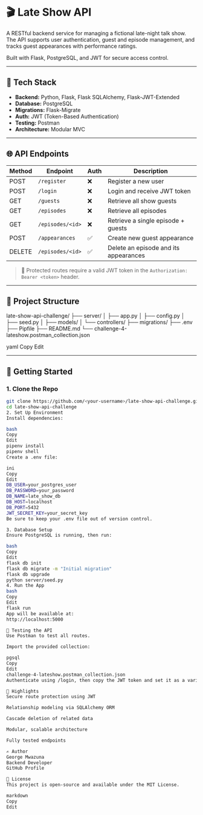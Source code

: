 # 🎬 Late Show API

A RESTful backend service for managing a fictional late-night talk show. The API supports user authentication, guest and episode management, and tracks guest appearances with performance ratings.

Built with Flask, PostgreSQL, and JWT for secure access control.

---

## 🔧 Tech Stack

- **Backend:** Python, Flask, Flask SQLAlchemy, Flask-JWT-Extended
- **Database:** PostgreSQL
- **Migrations:** Flask-Migrate
- **Auth:** JWT (Token-Based Authentication)
- **Testing:** Postman
- **Architecture:** Modular MVC

---

## 🌐 API Endpoints

| Method | Endpoint              | Auth | Description                            |
|--------|-----------------------|------|----------------------------------------|
| POST   | `/register`           | ❌    | Register a new user                    |
| POST   | `/login`              | ❌    | Login and receive JWT token            |
| GET    | `/guests`             | ❌    | Retrieve all show guests               |
| GET    | `/episodes`           | ❌    | Retrieve all episodes                  |
| GET    | `/episodes/<id>`      | ❌    | Retrieve a single episode + guests     |
| POST   | `/appearances`        | ✅    | Create new guest appearance            |
| DELETE | `/episodes/<id>`      | ✅    | Delete an episode and its appearances  |

> 🔐 Protected routes require a valid JWT token in the `Authorization: Bearer <token>` header.

---

## 📁 Project Structure

late-show-api-challenge/
├── server/
│ ├── app.py
│ ├── config.py
│ ├── seed.py
│ ├── models/
│ └── controllers/
├── migrations/
├── .env
├── Pipfile
├── README.md
└── challenge-4-lateshow.postman_collection.json

yaml
Copy
Edit

---

## 🚀 Getting Started

### 1. Clone the Repo

```bash
git clone https://github.com/<your-username>/late-show-api-challenge.git
cd late-show-api-challenge
2. Set Up Environment
Install dependencies:

bash
Copy
Edit
pipenv install
pipenv shell
Create a .env file:

ini
Copy
Edit
DB_USER=your_postgres_user
DB_PASSWORD=your_password
DB_NAME=late_show_db
DB_HOST=localhost
DB_PORT=5432
JWT_SECRET_KEY=your_secret_key
Be sure to keep your .env file out of version control.

3. Database Setup
Ensure PostgreSQL is running, then run:

bash
Copy
Edit
flask db init
flask db migrate -m "Initial migration"
flask db upgrade
python server/seed.py
4. Run the App
bash
Copy
Edit
flask run
App will be available at:
http://localhost:5000

🧪 Testing the API
Use Postman to test all routes.

Import the provided collection:

pgsql
Copy
Edit
challenge-4-lateshow.postman_collection.json
Authenticate using /login, then copy the JWT token and set it as a variable or use it directly in headers.

📌 Highlights
Secure route protection using JWT

Relationship modeling via SQLAlchemy ORM

Cascade deletion of related data

Modular, scalable architecture

Fully tested endpoints

✍️ Author
George Mwazuna
Backend Developer
GitHub Profile

🏁 License
This project is open-source and available under the MIT License.

markdown
Copy
Edit
